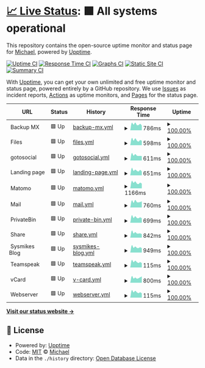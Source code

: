 # [📈 Live Status](https://sysmike.github.io/upptime): <!--live status--> **🟩 All systems operational**

This repository contains the open-source uptime monitor and status page for [Michael](https://sysmike.github.io/upptime), powered by [Upptime](https://github.com/upptime/upptime).

[![Uptime CI](https://github.com/sysmike/upptime/workflows/Uptime%20CI/badge.svg)](https://github.com/sysmike/upptime/actions?query=workflow%3A%22Uptime+CI%22)
[![Response Time CI](https://github.com/sysmike/upptime/workflows/Response%20Time%20CI/badge.svg)](https://github.com/sysmike/upptime/actions?query=workflow%3A%22Response+Time+CI%22)
[![Graphs CI](https://github.com/sysmike/upptime/workflows/Graphs%20CI/badge.svg)](https://github.com/sysmike/upptime/actions?query=workflow%3A%22Graphs+CI%22)
[![Static Site CI](https://github.com/sysmike/upptime/workflows/Static%20Site%20CI/badge.svg)](https://github.com/sysmike/upptime/actions?query=workflow%3A%22Static+Site+CI%22)
[![Summary CI](https://github.com/sysmike/upptime/workflows/Summary%20CI/badge.svg)](https://github.com/sysmike/upptime/actions?query=workflow%3A%22Summary+CI%22)

With [Upptime](https://upptime.js.org), you can get your own unlimited and free uptime monitor and status page, powered entirely by a GitHub repository. We use [Issues](https://github.com/sysmike/upptime/issues) as incident reports, [Actions](https://github.com/sysmike/upptime/actions) as uptime monitors, and [Pages](https://sysmike.github.io/upptime) for the status page.

<!--start: status pages-->
<!-- This summary is generated by Upptime (https://github.com/upptime/upptime) -->
<!-- Do not edit this manually, your changes will be overwritten -->
<!-- prettier-ignore -->
| URL | Status | History | Response Time | Uptime |
| --- | ------ | ------- | ------------- | ------ |
| <img alt="" src="https://icons.duckduckgo.com/ip3/null.ico" height="13"> Backup MX | 🟩 Up | [backup-mx.yml](https://github.com/sysmike/upptime/commits/HEAD/history/backup-mx.yml) | <details><summary><img alt="Response time graph" src="./graphs/backup-mx/response-time-week.png" height="20"> 786ms</summary><br><a href="https://sysmike.github.io/upptime/history/backup-mx"><img alt="Response time 776" src="https://img.shields.io/endpoint?url=https%3A%2F%2Fraw.githubusercontent.com%2Fsysmike%2Fupptime%2FHEAD%2Fapi%2Fbackup-mx%2Fresponse-time.json"></a><br><a href="https://sysmike.github.io/upptime/history/backup-mx"><img alt="24-hour response time 612" src="https://img.shields.io/endpoint?url=https%3A%2F%2Fraw.githubusercontent.com%2Fsysmike%2Fupptime%2FHEAD%2Fapi%2Fbackup-mx%2Fresponse-time-day.json"></a><br><a href="https://sysmike.github.io/upptime/history/backup-mx"><img alt="7-day response time 786" src="https://img.shields.io/endpoint?url=https%3A%2F%2Fraw.githubusercontent.com%2Fsysmike%2Fupptime%2FHEAD%2Fapi%2Fbackup-mx%2Fresponse-time-week.json"></a><br><a href="https://sysmike.github.io/upptime/history/backup-mx"><img alt="30-day response time 816" src="https://img.shields.io/endpoint?url=https%3A%2F%2Fraw.githubusercontent.com%2Fsysmike%2Fupptime%2FHEAD%2Fapi%2Fbackup-mx%2Fresponse-time-month.json"></a><br><a href="https://sysmike.github.io/upptime/history/backup-mx"><img alt="1-year response time 772" src="https://img.shields.io/endpoint?url=https%3A%2F%2Fraw.githubusercontent.com%2Fsysmike%2Fupptime%2FHEAD%2Fapi%2Fbackup-mx%2Fresponse-time-year.json"></a></details> | <details><summary><a href="https://sysmike.github.io/upptime/history/backup-mx">100.00%</a></summary><a href="https://sysmike.github.io/upptime/history/backup-mx"><img alt="All-time uptime 100.00%" src="https://img.shields.io/endpoint?url=https%3A%2F%2Fraw.githubusercontent.com%2Fsysmike%2Fupptime%2FHEAD%2Fapi%2Fbackup-mx%2Fuptime.json"></a><br><a href="https://sysmike.github.io/upptime/history/backup-mx"><img alt="24-hour uptime 100.00%" src="https://img.shields.io/endpoint?url=https%3A%2F%2Fraw.githubusercontent.com%2Fsysmike%2Fupptime%2FHEAD%2Fapi%2Fbackup-mx%2Fuptime-day.json"></a><br><a href="https://sysmike.github.io/upptime/history/backup-mx"><img alt="7-day uptime 100.00%" src="https://img.shields.io/endpoint?url=https%3A%2F%2Fraw.githubusercontent.com%2Fsysmike%2Fupptime%2FHEAD%2Fapi%2Fbackup-mx%2Fuptime-week.json"></a><br><a href="https://sysmike.github.io/upptime/history/backup-mx"><img alt="30-day uptime 100.00%" src="https://img.shields.io/endpoint?url=https%3A%2F%2Fraw.githubusercontent.com%2Fsysmike%2Fupptime%2FHEAD%2Fapi%2Fbackup-mx%2Fuptime-month.json"></a><br><a href="https://sysmike.github.io/upptime/history/backup-mx"><img alt="1-year uptime 100.00%" src="https://img.shields.io/endpoint?url=https%3A%2F%2Fraw.githubusercontent.com%2Fsysmike%2Fupptime%2FHEAD%2Fapi%2Fbackup-mx%2Fuptime-year.json"></a></details>
| <img alt="" src="https://icons.duckduckgo.com/ip3/null.ico" height="13"> Files | 🟩 Up | [files.yml](https://github.com/sysmike/upptime/commits/HEAD/history/files.yml) | <details><summary><img alt="Response time graph" src="./graphs/files/response-time-week.png" height="20"> 598ms</summary><br><a href="https://sysmike.github.io/upptime/history/files"><img alt="Response time 601" src="https://img.shields.io/endpoint?url=https%3A%2F%2Fraw.githubusercontent.com%2Fsysmike%2Fupptime%2FHEAD%2Fapi%2Ffiles%2Fresponse-time.json"></a><br><a href="https://sysmike.github.io/upptime/history/files"><img alt="24-hour response time 509" src="https://img.shields.io/endpoint?url=https%3A%2F%2Fraw.githubusercontent.com%2Fsysmike%2Fupptime%2FHEAD%2Fapi%2Ffiles%2Fresponse-time-day.json"></a><br><a href="https://sysmike.github.io/upptime/history/files"><img alt="7-day response time 598" src="https://img.shields.io/endpoint?url=https%3A%2F%2Fraw.githubusercontent.com%2Fsysmike%2Fupptime%2FHEAD%2Fapi%2Ffiles%2Fresponse-time-week.json"></a><br><a href="https://sysmike.github.io/upptime/history/files"><img alt="30-day response time 615" src="https://img.shields.io/endpoint?url=https%3A%2F%2Fraw.githubusercontent.com%2Fsysmike%2Fupptime%2FHEAD%2Fapi%2Ffiles%2Fresponse-time-month.json"></a><br><a href="https://sysmike.github.io/upptime/history/files"><img alt="1-year response time 592" src="https://img.shields.io/endpoint?url=https%3A%2F%2Fraw.githubusercontent.com%2Fsysmike%2Fupptime%2FHEAD%2Fapi%2Ffiles%2Fresponse-time-year.json"></a></details> | <details><summary><a href="https://sysmike.github.io/upptime/history/files">100.00%</a></summary><a href="https://sysmike.github.io/upptime/history/files"><img alt="All-time uptime 100.00%" src="https://img.shields.io/endpoint?url=https%3A%2F%2Fraw.githubusercontent.com%2Fsysmike%2Fupptime%2FHEAD%2Fapi%2Ffiles%2Fuptime.json"></a><br><a href="https://sysmike.github.io/upptime/history/files"><img alt="24-hour uptime 100.00%" src="https://img.shields.io/endpoint?url=https%3A%2F%2Fraw.githubusercontent.com%2Fsysmike%2Fupptime%2FHEAD%2Fapi%2Ffiles%2Fuptime-day.json"></a><br><a href="https://sysmike.github.io/upptime/history/files"><img alt="7-day uptime 100.00%" src="https://img.shields.io/endpoint?url=https%3A%2F%2Fraw.githubusercontent.com%2Fsysmike%2Fupptime%2FHEAD%2Fapi%2Ffiles%2Fuptime-week.json"></a><br><a href="https://sysmike.github.io/upptime/history/files"><img alt="30-day uptime 100.00%" src="https://img.shields.io/endpoint?url=https%3A%2F%2Fraw.githubusercontent.com%2Fsysmike%2Fupptime%2FHEAD%2Fapi%2Ffiles%2Fuptime-month.json"></a><br><a href="https://sysmike.github.io/upptime/history/files"><img alt="1-year uptime 100.00%" src="https://img.shields.io/endpoint?url=https%3A%2F%2Fraw.githubusercontent.com%2Fsysmike%2Fupptime%2FHEAD%2Fapi%2Ffiles%2Fuptime-year.json"></a></details>
| <img alt="" src="https://icons.duckduckgo.com/ip3/null.ico" height="13"> gotosocial | 🟩 Up | [gotosocial.yml](https://github.com/sysmike/upptime/commits/HEAD/history/gotosocial.yml) | <details><summary><img alt="Response time graph" src="./graphs/gotosocial/response-time-week.png" height="20"> 611ms</summary><br><a href="https://sysmike.github.io/upptime/history/gotosocial"><img alt="Response time 725" src="https://img.shields.io/endpoint?url=https%3A%2F%2Fraw.githubusercontent.com%2Fsysmike%2Fupptime%2FHEAD%2Fapi%2Fgotosocial%2Fresponse-time.json"></a><br><a href="https://sysmike.github.io/upptime/history/gotosocial"><img alt="24-hour response time 513" src="https://img.shields.io/endpoint?url=https%3A%2F%2Fraw.githubusercontent.com%2Fsysmike%2Fupptime%2FHEAD%2Fapi%2Fgotosocial%2Fresponse-time-day.json"></a><br><a href="https://sysmike.github.io/upptime/history/gotosocial"><img alt="7-day response time 611" src="https://img.shields.io/endpoint?url=https%3A%2F%2Fraw.githubusercontent.com%2Fsysmike%2Fupptime%2FHEAD%2Fapi%2Fgotosocial%2Fresponse-time-week.json"></a><br><a href="https://sysmike.github.io/upptime/history/gotosocial"><img alt="30-day response time 656" src="https://img.shields.io/endpoint?url=https%3A%2F%2Fraw.githubusercontent.com%2Fsysmike%2Fupptime%2FHEAD%2Fapi%2Fgotosocial%2Fresponse-time-month.json"></a><br><a href="https://sysmike.github.io/upptime/history/gotosocial"><img alt="1-year response time 706" src="https://img.shields.io/endpoint?url=https%3A%2F%2Fraw.githubusercontent.com%2Fsysmike%2Fupptime%2FHEAD%2Fapi%2Fgotosocial%2Fresponse-time-year.json"></a></details> | <details><summary><a href="https://sysmike.github.io/upptime/history/gotosocial">100.00%</a></summary><a href="https://sysmike.github.io/upptime/history/gotosocial"><img alt="All-time uptime 100.00%" src="https://img.shields.io/endpoint?url=https%3A%2F%2Fraw.githubusercontent.com%2Fsysmike%2Fupptime%2FHEAD%2Fapi%2Fgotosocial%2Fuptime.json"></a><br><a href="https://sysmike.github.io/upptime/history/gotosocial"><img alt="24-hour uptime 100.00%" src="https://img.shields.io/endpoint?url=https%3A%2F%2Fraw.githubusercontent.com%2Fsysmike%2Fupptime%2FHEAD%2Fapi%2Fgotosocial%2Fuptime-day.json"></a><br><a href="https://sysmike.github.io/upptime/history/gotosocial"><img alt="7-day uptime 100.00%" src="https://img.shields.io/endpoint?url=https%3A%2F%2Fraw.githubusercontent.com%2Fsysmike%2Fupptime%2FHEAD%2Fapi%2Fgotosocial%2Fuptime-week.json"></a><br><a href="https://sysmike.github.io/upptime/history/gotosocial"><img alt="30-day uptime 100.00%" src="https://img.shields.io/endpoint?url=https%3A%2F%2Fraw.githubusercontent.com%2Fsysmike%2Fupptime%2FHEAD%2Fapi%2Fgotosocial%2Fuptime-month.json"></a><br><a href="https://sysmike.github.io/upptime/history/gotosocial"><img alt="1-year uptime 100.00%" src="https://img.shields.io/endpoint?url=https%3A%2F%2Fraw.githubusercontent.com%2Fsysmike%2Fupptime%2FHEAD%2Fapi%2Fgotosocial%2Fuptime-year.json"></a></details>
| <img alt="" src="https://icons.duckduckgo.com/ip3/null.ico" height="13"> Landing page | 🟩 Up | [landing-page.yml](https://github.com/sysmike/upptime/commits/HEAD/history/landing-page.yml) | <details><summary><img alt="Response time graph" src="./graphs/landing-page/response-time-week.png" height="20"> 651ms</summary><br><a href="https://sysmike.github.io/upptime/history/landing-page"><img alt="Response time 694" src="https://img.shields.io/endpoint?url=https%3A%2F%2Fraw.githubusercontent.com%2Fsysmike%2Fupptime%2FHEAD%2Fapi%2Flanding-page%2Fresponse-time.json"></a><br><a href="https://sysmike.github.io/upptime/history/landing-page"><img alt="24-hour response time 504" src="https://img.shields.io/endpoint?url=https%3A%2F%2Fraw.githubusercontent.com%2Fsysmike%2Fupptime%2FHEAD%2Fapi%2Flanding-page%2Fresponse-time-day.json"></a><br><a href="https://sysmike.github.io/upptime/history/landing-page"><img alt="7-day response time 651" src="https://img.shields.io/endpoint?url=https%3A%2F%2Fraw.githubusercontent.com%2Fsysmike%2Fupptime%2FHEAD%2Fapi%2Flanding-page%2Fresponse-time-week.json"></a><br><a href="https://sysmike.github.io/upptime/history/landing-page"><img alt="30-day response time 691" src="https://img.shields.io/endpoint?url=https%3A%2F%2Fraw.githubusercontent.com%2Fsysmike%2Fupptime%2FHEAD%2Fapi%2Flanding-page%2Fresponse-time-month.json"></a><br><a href="https://sysmike.github.io/upptime/history/landing-page"><img alt="1-year response time 703" src="https://img.shields.io/endpoint?url=https%3A%2F%2Fraw.githubusercontent.com%2Fsysmike%2Fupptime%2FHEAD%2Fapi%2Flanding-page%2Fresponse-time-year.json"></a></details> | <details><summary><a href="https://sysmike.github.io/upptime/history/landing-page">100.00%</a></summary><a href="https://sysmike.github.io/upptime/history/landing-page"><img alt="All-time uptime 100.00%" src="https://img.shields.io/endpoint?url=https%3A%2F%2Fraw.githubusercontent.com%2Fsysmike%2Fupptime%2FHEAD%2Fapi%2Flanding-page%2Fuptime.json"></a><br><a href="https://sysmike.github.io/upptime/history/landing-page"><img alt="24-hour uptime 100.00%" src="https://img.shields.io/endpoint?url=https%3A%2F%2Fraw.githubusercontent.com%2Fsysmike%2Fupptime%2FHEAD%2Fapi%2Flanding-page%2Fuptime-day.json"></a><br><a href="https://sysmike.github.io/upptime/history/landing-page"><img alt="7-day uptime 100.00%" src="https://img.shields.io/endpoint?url=https%3A%2F%2Fraw.githubusercontent.com%2Fsysmike%2Fupptime%2FHEAD%2Fapi%2Flanding-page%2Fuptime-week.json"></a><br><a href="https://sysmike.github.io/upptime/history/landing-page"><img alt="30-day uptime 100.00%" src="https://img.shields.io/endpoint?url=https%3A%2F%2Fraw.githubusercontent.com%2Fsysmike%2Fupptime%2FHEAD%2Fapi%2Flanding-page%2Fuptime-month.json"></a><br><a href="https://sysmike.github.io/upptime/history/landing-page"><img alt="1-year uptime 100.00%" src="https://img.shields.io/endpoint?url=https%3A%2F%2Fraw.githubusercontent.com%2Fsysmike%2Fupptime%2FHEAD%2Fapi%2Flanding-page%2Fuptime-year.json"></a></details>
| <img alt="" src="https://icons.duckduckgo.com/ip3/null.ico" height="13"> Matomo | 🟩 Up | [matomo.yml](https://github.com/sysmike/upptime/commits/HEAD/history/matomo.yml) | <details><summary><img alt="Response time graph" src="./graphs/matomo/response-time-week.png" height="20"> 1166ms</summary><br><a href="https://sysmike.github.io/upptime/history/matomo"><img alt="Response time 1052" src="https://img.shields.io/endpoint?url=https%3A%2F%2Fraw.githubusercontent.com%2Fsysmike%2Fupptime%2FHEAD%2Fapi%2Fmatomo%2Fresponse-time.json"></a><br><a href="https://sysmike.github.io/upptime/history/matomo"><img alt="24-hour response time 968" src="https://img.shields.io/endpoint?url=https%3A%2F%2Fraw.githubusercontent.com%2Fsysmike%2Fupptime%2FHEAD%2Fapi%2Fmatomo%2Fresponse-time-day.json"></a><br><a href="https://sysmike.github.io/upptime/history/matomo"><img alt="7-day response time 1166" src="https://img.shields.io/endpoint?url=https%3A%2F%2Fraw.githubusercontent.com%2Fsysmike%2Fupptime%2FHEAD%2Fapi%2Fmatomo%2Fresponse-time-week.json"></a><br><a href="https://sysmike.github.io/upptime/history/matomo"><img alt="30-day response time 1260" src="https://img.shields.io/endpoint?url=https%3A%2F%2Fraw.githubusercontent.com%2Fsysmike%2Fupptime%2FHEAD%2Fapi%2Fmatomo%2Fresponse-time-month.json"></a><br><a href="https://sysmike.github.io/upptime/history/matomo"><img alt="1-year response time 1086" src="https://img.shields.io/endpoint?url=https%3A%2F%2Fraw.githubusercontent.com%2Fsysmike%2Fupptime%2FHEAD%2Fapi%2Fmatomo%2Fresponse-time-year.json"></a></details> | <details><summary><a href="https://sysmike.github.io/upptime/history/matomo">100.00%</a></summary><a href="https://sysmike.github.io/upptime/history/matomo"><img alt="All-time uptime 99.90%" src="https://img.shields.io/endpoint?url=https%3A%2F%2Fraw.githubusercontent.com%2Fsysmike%2Fupptime%2FHEAD%2Fapi%2Fmatomo%2Fuptime.json"></a><br><a href="https://sysmike.github.io/upptime/history/matomo"><img alt="24-hour uptime 100.00%" src="https://img.shields.io/endpoint?url=https%3A%2F%2Fraw.githubusercontent.com%2Fsysmike%2Fupptime%2FHEAD%2Fapi%2Fmatomo%2Fuptime-day.json"></a><br><a href="https://sysmike.github.io/upptime/history/matomo"><img alt="7-day uptime 100.00%" src="https://img.shields.io/endpoint?url=https%3A%2F%2Fraw.githubusercontent.com%2Fsysmike%2Fupptime%2FHEAD%2Fapi%2Fmatomo%2Fuptime-week.json"></a><br><a href="https://sysmike.github.io/upptime/history/matomo"><img alt="30-day uptime 100.00%" src="https://img.shields.io/endpoint?url=https%3A%2F%2Fraw.githubusercontent.com%2Fsysmike%2Fupptime%2FHEAD%2Fapi%2Fmatomo%2Fuptime-month.json"></a><br><a href="https://sysmike.github.io/upptime/history/matomo"><img alt="1-year uptime 100.00%" src="https://img.shields.io/endpoint?url=https%3A%2F%2Fraw.githubusercontent.com%2Fsysmike%2Fupptime%2FHEAD%2Fapi%2Fmatomo%2Fuptime-year.json"></a></details>
| <img alt="" src="https://icons.duckduckgo.com/ip3/null.ico" height="13"> Mail | 🟩 Up | [mail.yml](https://github.com/sysmike/upptime/commits/HEAD/history/mail.yml) | <details><summary><img alt="Response time graph" src="./graphs/mail/response-time-week.png" height="20"> 760ms</summary><br><a href="https://sysmike.github.io/upptime/history/mail"><img alt="Response time 810" src="https://img.shields.io/endpoint?url=https%3A%2F%2Fraw.githubusercontent.com%2Fsysmike%2Fupptime%2FHEAD%2Fapi%2Fmail%2Fresponse-time.json"></a><br><a href="https://sysmike.github.io/upptime/history/mail"><img alt="24-hour response time 787" src="https://img.shields.io/endpoint?url=https%3A%2F%2Fraw.githubusercontent.com%2Fsysmike%2Fupptime%2FHEAD%2Fapi%2Fmail%2Fresponse-time-day.json"></a><br><a href="https://sysmike.github.io/upptime/history/mail"><img alt="7-day response time 760" src="https://img.shields.io/endpoint?url=https%3A%2F%2Fraw.githubusercontent.com%2Fsysmike%2Fupptime%2FHEAD%2Fapi%2Fmail%2Fresponse-time-week.json"></a><br><a href="https://sysmike.github.io/upptime/history/mail"><img alt="30-day response time 798" src="https://img.shields.io/endpoint?url=https%3A%2F%2Fraw.githubusercontent.com%2Fsysmike%2Fupptime%2FHEAD%2Fapi%2Fmail%2Fresponse-time-month.json"></a><br><a href="https://sysmike.github.io/upptime/history/mail"><img alt="1-year response time 807" src="https://img.shields.io/endpoint?url=https%3A%2F%2Fraw.githubusercontent.com%2Fsysmike%2Fupptime%2FHEAD%2Fapi%2Fmail%2Fresponse-time-year.json"></a></details> | <details><summary><a href="https://sysmike.github.io/upptime/history/mail">100.00%</a></summary><a href="https://sysmike.github.io/upptime/history/mail"><img alt="All-time uptime 100.00%" src="https://img.shields.io/endpoint?url=https%3A%2F%2Fraw.githubusercontent.com%2Fsysmike%2Fupptime%2FHEAD%2Fapi%2Fmail%2Fuptime.json"></a><br><a href="https://sysmike.github.io/upptime/history/mail"><img alt="24-hour uptime 100.00%" src="https://img.shields.io/endpoint?url=https%3A%2F%2Fraw.githubusercontent.com%2Fsysmike%2Fupptime%2FHEAD%2Fapi%2Fmail%2Fuptime-day.json"></a><br><a href="https://sysmike.github.io/upptime/history/mail"><img alt="7-day uptime 100.00%" src="https://img.shields.io/endpoint?url=https%3A%2F%2Fraw.githubusercontent.com%2Fsysmike%2Fupptime%2FHEAD%2Fapi%2Fmail%2Fuptime-week.json"></a><br><a href="https://sysmike.github.io/upptime/history/mail"><img alt="30-day uptime 100.00%" src="https://img.shields.io/endpoint?url=https%3A%2F%2Fraw.githubusercontent.com%2Fsysmike%2Fupptime%2FHEAD%2Fapi%2Fmail%2Fuptime-month.json"></a><br><a href="https://sysmike.github.io/upptime/history/mail"><img alt="1-year uptime 100.00%" src="https://img.shields.io/endpoint?url=https%3A%2F%2Fraw.githubusercontent.com%2Fsysmike%2Fupptime%2FHEAD%2Fapi%2Fmail%2Fuptime-year.json"></a></details>
| <img alt="" src="https://icons.duckduckgo.com/ip3/null.ico" height="13"> PrivateBin | 🟩 Up | [private-bin.yml](https://github.com/sysmike/upptime/commits/HEAD/history/private-bin.yml) | <details><summary><img alt="Response time graph" src="./graphs/private-bin/response-time-week.png" height="20"> 699ms</summary><br><a href="https://sysmike.github.io/upptime/history/private-bin"><img alt="Response time 647" src="https://img.shields.io/endpoint?url=https%3A%2F%2Fraw.githubusercontent.com%2Fsysmike%2Fupptime%2FHEAD%2Fapi%2Fprivate-bin%2Fresponse-time.json"></a><br><a href="https://sysmike.github.io/upptime/history/private-bin"><img alt="24-hour response time 579" src="https://img.shields.io/endpoint?url=https%3A%2F%2Fraw.githubusercontent.com%2Fsysmike%2Fupptime%2FHEAD%2Fapi%2Fprivate-bin%2Fresponse-time-day.json"></a><br><a href="https://sysmike.github.io/upptime/history/private-bin"><img alt="7-day response time 699" src="https://img.shields.io/endpoint?url=https%3A%2F%2Fraw.githubusercontent.com%2Fsysmike%2Fupptime%2FHEAD%2Fapi%2Fprivate-bin%2Fresponse-time-week.json"></a><br><a href="https://sysmike.github.io/upptime/history/private-bin"><img alt="30-day response time 725" src="https://img.shields.io/endpoint?url=https%3A%2F%2Fraw.githubusercontent.com%2Fsysmike%2Fupptime%2FHEAD%2Fapi%2Fprivate-bin%2Fresponse-time-month.json"></a><br><a href="https://sysmike.github.io/upptime/history/private-bin"><img alt="1-year response time 658" src="https://img.shields.io/endpoint?url=https%3A%2F%2Fraw.githubusercontent.com%2Fsysmike%2Fupptime%2FHEAD%2Fapi%2Fprivate-bin%2Fresponse-time-year.json"></a></details> | <details><summary><a href="https://sysmike.github.io/upptime/history/private-bin">100.00%</a></summary><a href="https://sysmike.github.io/upptime/history/private-bin"><img alt="All-time uptime 99.90%" src="https://img.shields.io/endpoint?url=https%3A%2F%2Fraw.githubusercontent.com%2Fsysmike%2Fupptime%2FHEAD%2Fapi%2Fprivate-bin%2Fuptime.json"></a><br><a href="https://sysmike.github.io/upptime/history/private-bin"><img alt="24-hour uptime 100.00%" src="https://img.shields.io/endpoint?url=https%3A%2F%2Fraw.githubusercontent.com%2Fsysmike%2Fupptime%2FHEAD%2Fapi%2Fprivate-bin%2Fuptime-day.json"></a><br><a href="https://sysmike.github.io/upptime/history/private-bin"><img alt="7-day uptime 100.00%" src="https://img.shields.io/endpoint?url=https%3A%2F%2Fraw.githubusercontent.com%2Fsysmike%2Fupptime%2FHEAD%2Fapi%2Fprivate-bin%2Fuptime-week.json"></a><br><a href="https://sysmike.github.io/upptime/history/private-bin"><img alt="30-day uptime 100.00%" src="https://img.shields.io/endpoint?url=https%3A%2F%2Fraw.githubusercontent.com%2Fsysmike%2Fupptime%2FHEAD%2Fapi%2Fprivate-bin%2Fuptime-month.json"></a><br><a href="https://sysmike.github.io/upptime/history/private-bin"><img alt="1-year uptime 100.00%" src="https://img.shields.io/endpoint?url=https%3A%2F%2Fraw.githubusercontent.com%2Fsysmike%2Fupptime%2FHEAD%2Fapi%2Fprivate-bin%2Fuptime-year.json"></a></details>
| <img alt="" src="https://icons.duckduckgo.com/ip3/null.ico" height="13"> Share | 🟩 Up | [share.yml](https://github.com/sysmike/upptime/commits/HEAD/history/share.yml) | <details><summary><img alt="Response time graph" src="./graphs/share/response-time-week.png" height="20"> 842ms</summary><br><a href="https://sysmike.github.io/upptime/history/share"><img alt="Response time 863" src="https://img.shields.io/endpoint?url=https%3A%2F%2Fraw.githubusercontent.com%2Fsysmike%2Fupptime%2FHEAD%2Fapi%2Fshare%2Fresponse-time.json"></a><br><a href="https://sysmike.github.io/upptime/history/share"><img alt="24-hour response time 613" src="https://img.shields.io/endpoint?url=https%3A%2F%2Fraw.githubusercontent.com%2Fsysmike%2Fupptime%2FHEAD%2Fapi%2Fshare%2Fresponse-time-day.json"></a><br><a href="https://sysmike.github.io/upptime/history/share"><img alt="7-day response time 842" src="https://img.shields.io/endpoint?url=https%3A%2F%2Fraw.githubusercontent.com%2Fsysmike%2Fupptime%2FHEAD%2Fapi%2Fshare%2Fresponse-time-week.json"></a><br><a href="https://sysmike.github.io/upptime/history/share"><img alt="30-day response time 877" src="https://img.shields.io/endpoint?url=https%3A%2F%2Fraw.githubusercontent.com%2Fsysmike%2Fupptime%2FHEAD%2Fapi%2Fshare%2Fresponse-time-month.json"></a><br><a href="https://sysmike.github.io/upptime/history/share"><img alt="1-year response time 865" src="https://img.shields.io/endpoint?url=https%3A%2F%2Fraw.githubusercontent.com%2Fsysmike%2Fupptime%2FHEAD%2Fapi%2Fshare%2Fresponse-time-year.json"></a></details> | <details><summary><a href="https://sysmike.github.io/upptime/history/share">100.00%</a></summary><a href="https://sysmike.github.io/upptime/history/share"><img alt="All-time uptime 99.90%" src="https://img.shields.io/endpoint?url=https%3A%2F%2Fraw.githubusercontent.com%2Fsysmike%2Fupptime%2FHEAD%2Fapi%2Fshare%2Fuptime.json"></a><br><a href="https://sysmike.github.io/upptime/history/share"><img alt="24-hour uptime 100.00%" src="https://img.shields.io/endpoint?url=https%3A%2F%2Fraw.githubusercontent.com%2Fsysmike%2Fupptime%2FHEAD%2Fapi%2Fshare%2Fuptime-day.json"></a><br><a href="https://sysmike.github.io/upptime/history/share"><img alt="7-day uptime 100.00%" src="https://img.shields.io/endpoint?url=https%3A%2F%2Fraw.githubusercontent.com%2Fsysmike%2Fupptime%2FHEAD%2Fapi%2Fshare%2Fuptime-week.json"></a><br><a href="https://sysmike.github.io/upptime/history/share"><img alt="30-day uptime 100.00%" src="https://img.shields.io/endpoint?url=https%3A%2F%2Fraw.githubusercontent.com%2Fsysmike%2Fupptime%2FHEAD%2Fapi%2Fshare%2Fuptime-month.json"></a><br><a href="https://sysmike.github.io/upptime/history/share"><img alt="1-year uptime 100.00%" src="https://img.shields.io/endpoint?url=https%3A%2F%2Fraw.githubusercontent.com%2Fsysmike%2Fupptime%2FHEAD%2Fapi%2Fshare%2Fuptime-year.json"></a></details>
| <img alt="" src="https://icons.duckduckgo.com/ip3/null.ico" height="13"> Sysmikes Blog | 🟩 Up | [sysmikes-blog.yml](https://github.com/sysmike/upptime/commits/HEAD/history/sysmikes-blog.yml) | <details><summary><img alt="Response time graph" src="./graphs/sysmikes-blog/response-time-week.png" height="20"> 949ms</summary><br><a href="https://sysmike.github.io/upptime/history/sysmikes-blog"><img alt="Response time 948" src="https://img.shields.io/endpoint?url=https%3A%2F%2Fraw.githubusercontent.com%2Fsysmike%2Fupptime%2FHEAD%2Fapi%2Fsysmikes-blog%2Fresponse-time.json"></a><br><a href="https://sysmike.github.io/upptime/history/sysmikes-blog"><img alt="24-hour response time 789" src="https://img.shields.io/endpoint?url=https%3A%2F%2Fraw.githubusercontent.com%2Fsysmike%2Fupptime%2FHEAD%2Fapi%2Fsysmikes-blog%2Fresponse-time-day.json"></a><br><a href="https://sysmike.github.io/upptime/history/sysmikes-blog"><img alt="7-day response time 949" src="https://img.shields.io/endpoint?url=https%3A%2F%2Fraw.githubusercontent.com%2Fsysmike%2Fupptime%2FHEAD%2Fapi%2Fsysmikes-blog%2Fresponse-time-week.json"></a><br><a href="https://sysmike.github.io/upptime/history/sysmikes-blog"><img alt="30-day response time 993" src="https://img.shields.io/endpoint?url=https%3A%2F%2Fraw.githubusercontent.com%2Fsysmike%2Fupptime%2FHEAD%2Fapi%2Fsysmikes-blog%2Fresponse-time-month.json"></a><br><a href="https://sysmike.github.io/upptime/history/sysmikes-blog"><img alt="1-year response time 952" src="https://img.shields.io/endpoint?url=https%3A%2F%2Fraw.githubusercontent.com%2Fsysmike%2Fupptime%2FHEAD%2Fapi%2Fsysmikes-blog%2Fresponse-time-year.json"></a></details> | <details><summary><a href="https://sysmike.github.io/upptime/history/sysmikes-blog">100.00%</a></summary><a href="https://sysmike.github.io/upptime/history/sysmikes-blog"><img alt="All-time uptime 100.00%" src="https://img.shields.io/endpoint?url=https%3A%2F%2Fraw.githubusercontent.com%2Fsysmike%2Fupptime%2FHEAD%2Fapi%2Fsysmikes-blog%2Fuptime.json"></a><br><a href="https://sysmike.github.io/upptime/history/sysmikes-blog"><img alt="24-hour uptime 100.00%" src="https://img.shields.io/endpoint?url=https%3A%2F%2Fraw.githubusercontent.com%2Fsysmike%2Fupptime%2FHEAD%2Fapi%2Fsysmikes-blog%2Fuptime-day.json"></a><br><a href="https://sysmike.github.io/upptime/history/sysmikes-blog"><img alt="7-day uptime 100.00%" src="https://img.shields.io/endpoint?url=https%3A%2F%2Fraw.githubusercontent.com%2Fsysmike%2Fupptime%2FHEAD%2Fapi%2Fsysmikes-blog%2Fuptime-week.json"></a><br><a href="https://sysmike.github.io/upptime/history/sysmikes-blog"><img alt="30-day uptime 100.00%" src="https://img.shields.io/endpoint?url=https%3A%2F%2Fraw.githubusercontent.com%2Fsysmike%2Fupptime%2FHEAD%2Fapi%2Fsysmikes-blog%2Fuptime-month.json"></a><br><a href="https://sysmike.github.io/upptime/history/sysmikes-blog"><img alt="1-year uptime 100.00%" src="https://img.shields.io/endpoint?url=https%3A%2F%2Fraw.githubusercontent.com%2Fsysmike%2Fupptime%2FHEAD%2Fapi%2Fsysmikes-blog%2Fuptime-year.json"></a></details>
| <img alt="" src="https://icons.duckduckgo.com/ip3/null.ico" height="13"> Teamspeak | 🟩 Up | [teamspeak.yml](https://github.com/sysmike/upptime/commits/HEAD/history/teamspeak.yml) | <details><summary><img alt="Response time graph" src="./graphs/teamspeak/response-time-week.png" height="20"> 115ms</summary><br><a href="https://sysmike.github.io/upptime/history/teamspeak"><img alt="Response time 125" src="https://img.shields.io/endpoint?url=https%3A%2F%2Fraw.githubusercontent.com%2Fsysmike%2Fupptime%2FHEAD%2Fapi%2Fteamspeak%2Fresponse-time.json"></a><br><a href="https://sysmike.github.io/upptime/history/teamspeak"><img alt="24-hour response time 89" src="https://img.shields.io/endpoint?url=https%3A%2F%2Fraw.githubusercontent.com%2Fsysmike%2Fupptime%2FHEAD%2Fapi%2Fteamspeak%2Fresponse-time-day.json"></a><br><a href="https://sysmike.github.io/upptime/history/teamspeak"><img alt="7-day response time 115" src="https://img.shields.io/endpoint?url=https%3A%2F%2Fraw.githubusercontent.com%2Fsysmike%2Fupptime%2FHEAD%2Fapi%2Fteamspeak%2Fresponse-time-week.json"></a><br><a href="https://sysmike.github.io/upptime/history/teamspeak"><img alt="30-day response time 121" src="https://img.shields.io/endpoint?url=https%3A%2F%2Fraw.githubusercontent.com%2Fsysmike%2Fupptime%2FHEAD%2Fapi%2Fteamspeak%2Fresponse-time-month.json"></a><br><a href="https://sysmike.github.io/upptime/history/teamspeak"><img alt="1-year response time 122" src="https://img.shields.io/endpoint?url=https%3A%2F%2Fraw.githubusercontent.com%2Fsysmike%2Fupptime%2FHEAD%2Fapi%2Fteamspeak%2Fresponse-time-year.json"></a></details> | <details><summary><a href="https://sysmike.github.io/upptime/history/teamspeak">100.00%</a></summary><a href="https://sysmike.github.io/upptime/history/teamspeak"><img alt="All-time uptime 100.00%" src="https://img.shields.io/endpoint?url=https%3A%2F%2Fraw.githubusercontent.com%2Fsysmike%2Fupptime%2FHEAD%2Fapi%2Fteamspeak%2Fuptime.json"></a><br><a href="https://sysmike.github.io/upptime/history/teamspeak"><img alt="24-hour uptime 100.00%" src="https://img.shields.io/endpoint?url=https%3A%2F%2Fraw.githubusercontent.com%2Fsysmike%2Fupptime%2FHEAD%2Fapi%2Fteamspeak%2Fuptime-day.json"></a><br><a href="https://sysmike.github.io/upptime/history/teamspeak"><img alt="7-day uptime 100.00%" src="https://img.shields.io/endpoint?url=https%3A%2F%2Fraw.githubusercontent.com%2Fsysmike%2Fupptime%2FHEAD%2Fapi%2Fteamspeak%2Fuptime-week.json"></a><br><a href="https://sysmike.github.io/upptime/history/teamspeak"><img alt="30-day uptime 100.00%" src="https://img.shields.io/endpoint?url=https%3A%2F%2Fraw.githubusercontent.com%2Fsysmike%2Fupptime%2FHEAD%2Fapi%2Fteamspeak%2Fuptime-month.json"></a><br><a href="https://sysmike.github.io/upptime/history/teamspeak"><img alt="1-year uptime 100.00%" src="https://img.shields.io/endpoint?url=https%3A%2F%2Fraw.githubusercontent.com%2Fsysmike%2Fupptime%2FHEAD%2Fapi%2Fteamspeak%2Fuptime-year.json"></a></details>
| <img alt="" src="https://icons.duckduckgo.com/ip3/null.ico" height="13"> vCard | 🟩 Up | [v-card.yml](https://github.com/sysmike/upptime/commits/HEAD/history/v-card.yml) | <details><summary><img alt="Response time graph" src="./graphs/v-card/response-time-week.png" height="20"> 800ms</summary><br><a href="https://sysmike.github.io/upptime/history/v-card"><img alt="Response time 761" src="https://img.shields.io/endpoint?url=https%3A%2F%2Fraw.githubusercontent.com%2Fsysmike%2Fupptime%2FHEAD%2Fapi%2Fv-card%2Fresponse-time.json"></a><br><a href="https://sysmike.github.io/upptime/history/v-card"><img alt="24-hour response time 974" src="https://img.shields.io/endpoint?url=https%3A%2F%2Fraw.githubusercontent.com%2Fsysmike%2Fupptime%2FHEAD%2Fapi%2Fv-card%2Fresponse-time-day.json"></a><br><a href="https://sysmike.github.io/upptime/history/v-card"><img alt="7-day response time 800" src="https://img.shields.io/endpoint?url=https%3A%2F%2Fraw.githubusercontent.com%2Fsysmike%2Fupptime%2FHEAD%2Fapi%2Fv-card%2Fresponse-time-week.json"></a><br><a href="https://sysmike.github.io/upptime/history/v-card"><img alt="30-day response time 796" src="https://img.shields.io/endpoint?url=https%3A%2F%2Fraw.githubusercontent.com%2Fsysmike%2Fupptime%2FHEAD%2Fapi%2Fv-card%2Fresponse-time-month.json"></a><br><a href="https://sysmike.github.io/upptime/history/v-card"><img alt="1-year response time 767" src="https://img.shields.io/endpoint?url=https%3A%2F%2Fraw.githubusercontent.com%2Fsysmike%2Fupptime%2FHEAD%2Fapi%2Fv-card%2Fresponse-time-year.json"></a></details> | <details><summary><a href="https://sysmike.github.io/upptime/history/v-card">100.00%</a></summary><a href="https://sysmike.github.io/upptime/history/v-card"><img alt="All-time uptime 100.00%" src="https://img.shields.io/endpoint?url=https%3A%2F%2Fraw.githubusercontent.com%2Fsysmike%2Fupptime%2FHEAD%2Fapi%2Fv-card%2Fuptime.json"></a><br><a href="https://sysmike.github.io/upptime/history/v-card"><img alt="24-hour uptime 100.00%" src="https://img.shields.io/endpoint?url=https%3A%2F%2Fraw.githubusercontent.com%2Fsysmike%2Fupptime%2FHEAD%2Fapi%2Fv-card%2Fuptime-day.json"></a><br><a href="https://sysmike.github.io/upptime/history/v-card"><img alt="7-day uptime 100.00%" src="https://img.shields.io/endpoint?url=https%3A%2F%2Fraw.githubusercontent.com%2Fsysmike%2Fupptime%2FHEAD%2Fapi%2Fv-card%2Fuptime-week.json"></a><br><a href="https://sysmike.github.io/upptime/history/v-card"><img alt="30-day uptime 100.00%" src="https://img.shields.io/endpoint?url=https%3A%2F%2Fraw.githubusercontent.com%2Fsysmike%2Fupptime%2FHEAD%2Fapi%2Fv-card%2Fuptime-month.json"></a><br><a href="https://sysmike.github.io/upptime/history/v-card"><img alt="1-year uptime 100.00%" src="https://img.shields.io/endpoint?url=https%3A%2F%2Fraw.githubusercontent.com%2Fsysmike%2Fupptime%2FHEAD%2Fapi%2Fv-card%2Fuptime-year.json"></a></details>
| <img alt="" src="https://icons.duckduckgo.com/ip3/null.ico" height="13"> Webserver | 🟩 Up | [webserver.yml](https://github.com/sysmike/upptime/commits/HEAD/history/webserver.yml) | <details><summary><img alt="Response time graph" src="./graphs/webserver/response-time-week.png" height="20"> 115ms</summary><br><a href="https://sysmike.github.io/upptime/history/webserver"><img alt="Response time 114" src="https://img.shields.io/endpoint?url=https%3A%2F%2Fraw.githubusercontent.com%2Fsysmike%2Fupptime%2FHEAD%2Fapi%2Fwebserver%2Fresponse-time.json"></a><br><a href="https://sysmike.github.io/upptime/history/webserver"><img alt="24-hour response time 88" src="https://img.shields.io/endpoint?url=https%3A%2F%2Fraw.githubusercontent.com%2Fsysmike%2Fupptime%2FHEAD%2Fapi%2Fwebserver%2Fresponse-time-day.json"></a><br><a href="https://sysmike.github.io/upptime/history/webserver"><img alt="7-day response time 115" src="https://img.shields.io/endpoint?url=https%3A%2F%2Fraw.githubusercontent.com%2Fsysmike%2Fupptime%2FHEAD%2Fapi%2Fwebserver%2Fresponse-time-week.json"></a><br><a href="https://sysmike.github.io/upptime/history/webserver"><img alt="30-day response time 120" src="https://img.shields.io/endpoint?url=https%3A%2F%2Fraw.githubusercontent.com%2Fsysmike%2Fupptime%2FHEAD%2Fapi%2Fwebserver%2Fresponse-time-month.json"></a><br><a href="https://sysmike.github.io/upptime/history/webserver"><img alt="1-year response time 114" src="https://img.shields.io/endpoint?url=https%3A%2F%2Fraw.githubusercontent.com%2Fsysmike%2Fupptime%2FHEAD%2Fapi%2Fwebserver%2Fresponse-time-year.json"></a></details> | <details><summary><a href="https://sysmike.github.io/upptime/history/webserver">100.00%</a></summary><a href="https://sysmike.github.io/upptime/history/webserver"><img alt="All-time uptime 100.00%" src="https://img.shields.io/endpoint?url=https%3A%2F%2Fraw.githubusercontent.com%2Fsysmike%2Fupptime%2FHEAD%2Fapi%2Fwebserver%2Fuptime.json"></a><br><a href="https://sysmike.github.io/upptime/history/webserver"><img alt="24-hour uptime 100.00%" src="https://img.shields.io/endpoint?url=https%3A%2F%2Fraw.githubusercontent.com%2Fsysmike%2Fupptime%2FHEAD%2Fapi%2Fwebserver%2Fuptime-day.json"></a><br><a href="https://sysmike.github.io/upptime/history/webserver"><img alt="7-day uptime 100.00%" src="https://img.shields.io/endpoint?url=https%3A%2F%2Fraw.githubusercontent.com%2Fsysmike%2Fupptime%2FHEAD%2Fapi%2Fwebserver%2Fuptime-week.json"></a><br><a href="https://sysmike.github.io/upptime/history/webserver"><img alt="30-day uptime 100.00%" src="https://img.shields.io/endpoint?url=https%3A%2F%2Fraw.githubusercontent.com%2Fsysmike%2Fupptime%2FHEAD%2Fapi%2Fwebserver%2Fuptime-month.json"></a><br><a href="https://sysmike.github.io/upptime/history/webserver"><img alt="1-year uptime 100.00%" src="https://img.shields.io/endpoint?url=https%3A%2F%2Fraw.githubusercontent.com%2Fsysmike%2Fupptime%2FHEAD%2Fapi%2Fwebserver%2Fuptime-year.json"></a></details>

<!--end: status pages-->

[**Visit our status website →**](https://sysmike.github.io/upptime)

## 📄 License

- Powered by: [Upptime](https://github.com/upptime/upptime)
- Code: [MIT](./LICENSE) © [Michael](https://sysmike.github.io/upptime)
- Data in the `./history` directory: [Open Database License](https://opendatacommons.org/licenses/odbl/1-0/)
